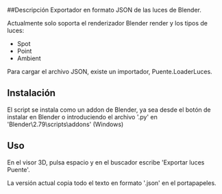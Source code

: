 ##Descripción
Exportador en formato JSON de las luces de Blender.

Actualmente solo soporta el renderizador Blender render y los tipos de luces:
* Spot
* Point
* Ambient

Para cargar el archivo JSON, existe un importador, Puente.LoaderLuces.

## Instalación
El script se instala como un addon de Blender, ya sea desde el botón de instalar en Blender o introduciendo el archivo '.py' en 'Blender\2.79\scripts\addons\' (Windows)

## Uso
En el visor 3D, pulsa espacio y en el buscador escribe 'Exportar luces Puente'.

La versión actual copia todo el texto en formato '.json' en el portapapeles.